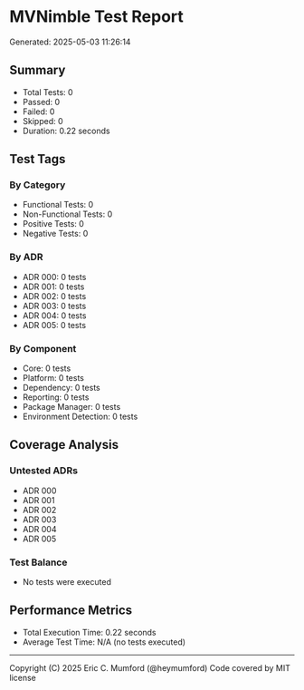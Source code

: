 # MVNimble Test Report

Generated: 2025-05-03 11:26:14

## Summary

* Total Tests: 0
* Passed: 0
* Failed: 0
* Skipped: 0
* Duration: 0.22 seconds

## Test Tags

### By Category

* Functional Tests: 0
* Non-Functional Tests: 0
* Positive Tests: 0
* Negative Tests: 0

### By ADR

* ADR 000: 0 tests
* ADR 001: 0 tests
* ADR 002: 0 tests
* ADR 003: 0 tests
* ADR 004: 0 tests
* ADR 005: 0 tests

### By Component

* Core: 0 tests
* Platform: 0 tests
* Dependency: 0 tests
* Reporting: 0 tests
* Package Manager: 0 tests
* Environment Detection: 0 tests

## Coverage Analysis

### Untested ADRs

* ADR 000
* ADR 001
* ADR 002
* ADR 003
* ADR 004
* ADR 005

### Test Balance

* No tests were executed

## Performance Metrics

* Total Execution Time: 0.22 seconds
* Average Test Time: N/A (no tests executed)



---
Copyright (C) 2025 Eric C. Mumford (@heymumford) Code covered by MIT license
